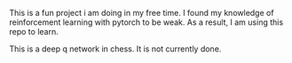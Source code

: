 This is a fun project i am doing in my free time. I found my knowledge of reinforcement learning with pytorch to be weak. As a result, I am using this repo to learn.

This is a deep q network in chess. It is not currently done. 
